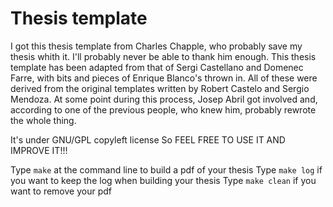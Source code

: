 Thesis template
===============

I got this thesis template from Charles Chapple, who probably save my thesis whith it. I'll probably never be able to thank him enough.
This thesis template has been adapted from that of Sergi Castellano and Domenec Farre, with bits and pieces of Enrique Blanco's thrown in.
All of these were derived from the original templates written by Robert Castelo and Sergio Mendoza.
At some point during this process, Josep Abril got involved and, according to one of the previous people, who knew him, probably rewrote the whole thing.

It's under GNU/GPL copyleft license
So FEEL FREE TO USE IT AND IMPROVE IT!!!

Type <code>make</code> at the command line to build a pdf of your thesis
Type <code>make log</code> if you want to keep the log when building your thesis
Type <code>make clean</code> if you want to remove your pdf